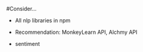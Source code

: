 #Consider...
- All nlp libraries in npm
>
- Recommendation: MonkeyLearn API, Alchmy API
>
- sentiment
